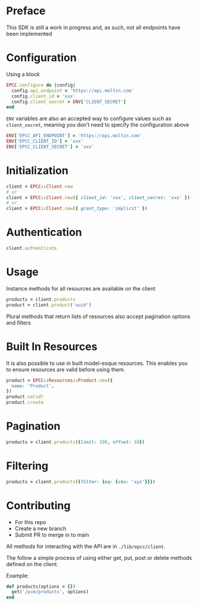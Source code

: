 # Preface
This SDK is still a work in progress and, as such, not all endpoints have been implemented

# Configuration

Using a block
```ruby
EPCC.configure do |config|
  config.api_endpoint = 'https://api.moltin.com'
  config.client_id = 'xxx'
  config.client_secret = ENV['CLIENT_SECRET']
end
```

`ENV` variables are also an accepted way to configure values such as `client_secret`, meaning you don't need to specify the configuration above
```ruby
ENV['EPCC_API_ENDPOINT'] = 'https://api.moltin.com'
ENV['EPCC_CLIENT_ID'] = 'xxx'
ENV['EPCC_CLIENT_SECRET'] = 'xxx'
```

# Initialization
```ruby
client = EPCC::Client.new
# or
client = EPCC::Client.new({ client_id: 'xxx', client_secret: 'xxx' })
# or
client = EPCC::Client.new({ grant_type: 'implicit' })
```

# Authentication
```ruby
client.authenticate 
```

# Usage
Instance methods for all resources are available on the client

```ruby
products = client.products
product = client.product('uuid')
```

Plural methods that return lists of resources also accept pagination options and filters

# Built In Resources
It is also possible to use in built model-esque resources. This enables you to ensure resources are valid before using them.
```ruby
product = EPCC::Resources::Product.new({
  name: 'Product',
})
product.valid?
product.create
```

# Pagination
```ruby
products = client.products({limit: 100, offset: 10})
```

# Filtering
```ruby
products = client.products({filter: {eq: {sku: 'xyz'}}})
```

# Contributing
* For this repo
* Create a new branch
* Submit PR to merge in to main

All methods for interacting with the API are in `./lib/epcc/client`.

The follow a simple process of using either get, put, post or delete methods defined on the client.

Example: 
```ruby
def products(options = {})
  get('/pcm/products', options)
end
```
